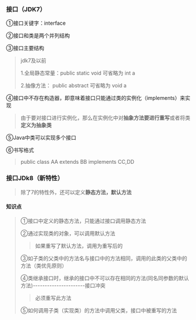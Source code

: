 ### 接口（JDK7）

①接口关键字：interface

②接口和类是两个并列结构

③接口主要结构

> jdk7及以前
>
> 1.全局静态常量：public static void   可省略为   int  a
>
> 2.抽像方法： public  abstract    可省略为 void a

④接口中不存在构造器，即意味着接口只能通过类的实例化（implements）来实现

> 由于要对接口进行实例化，那么在实例化中对**抽象方法要进行重写**或者将类**定义为抽象类**

⑤Java中类可以实现多个接口

⑥书写格式

> public class AA extends BB implements CC,DD

### 接口JDk8（新特性）

> 除了7的特性外，还可以定义**静态方法，默认方法**

#### 知识点

> ①接口中定义的静态方法，只能通过接口调用静态方法
>
> ②通过实现类的对象，可以调用默认方法
>
> > 如果重写了默认方法，调用为重写后的
>
> ③如子类的父类中的方法名与接口中的方法相同，调用的此类的父类中的方法（类优先原则）
>
> ④类继承接口时，继承的接口中不可以存在相同的方法(同名同参数的默认方法)----------------------接口冲突
>
> > 必须重写此方法
>
> ⑤如何调用子类（实现类）的方法中调用父类，接口中被重写的方法



